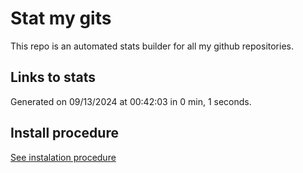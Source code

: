 # Stat my gits

This repo is an automated stats builder for all my github repositories.

## Links to stats


Generated on 09/13/2024 at 00:42:03 in 0 min, 1 seconds.

## Install procedure

[See instalation procedure](./src/install.md)
